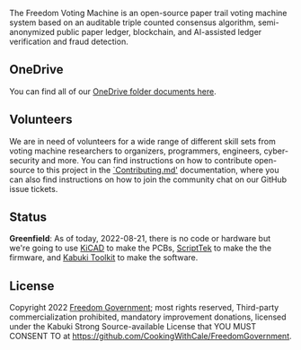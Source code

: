 The Freedom Voting Machine is an open-source paper trail voting machine system based on an auditable triple counted consensus algorithm, semi-anonymized public paper ledger, blockchain, and AI-assisted ledger verification and fraud detection.

## OneDrive

You can find all of our [OneDrive folder documents here](https://1drv.ms/u/s!AmVeQ_oN1h-3nMIWEiwK8srjm8m9Ow?e=t91k6s).

## Volunteers

We are in need of volunteers for a wide range of different skill sets from voting machine researchers to organizers, programmers, engineers, cyber-security and more. You can find instructions on how to contribute open-source to this project in the [`Contributing.md'](Contributing) documentation, where you can also find instructions on how to join the community chat on our GitHub issue tickets.

## Status

**Greenfield**: As of today, 2022-08-21, there is no code or hardware but we're going to use [KiCAD](https://www.kicad.org/) to make the PCBs, [ScriptTek](https://github.com/KabukiStarship/ScriptTek) to make the the firmware, and [Kabuki Toolkit](https://github.com/KabukiStarship/KabukiToolkit) to make the software.

## License

Copyright 2022 [Freedom Government](https://freedomgovernment.github.io); most rights reserved, Third-party commercialization prohibited, mandatory improvement donations, licensed under the Kabuki Strong Source-available License that YOU MUST CONSENT TO at <https://github.com/CookingWithCale/FreedomGovernment>.
